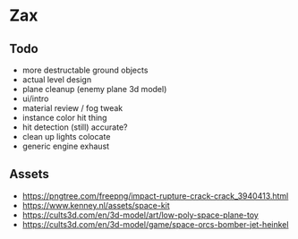 # Zax

## Todo  
- more destructable ground objects  
- actual level design   
- plane cleanup  (enemy plane 3d model)
- ui/intro
- material review / fog tweak
- instance color hit thing 
- hit detection (still) accurate?
- clean up lights colocate
- generic engine exhaust

## Assets
- https://pngtree.com/freepng/impact-rupture-crack-crack_3940413.html
- https://www.kenney.nl/assets/space-kit
- https://cults3d.com/en/3d-model/art/low-poly-space-plane-toy
- https://cults3d.com/en/3d-model/game/space-orcs-bomber-jet-heinkel